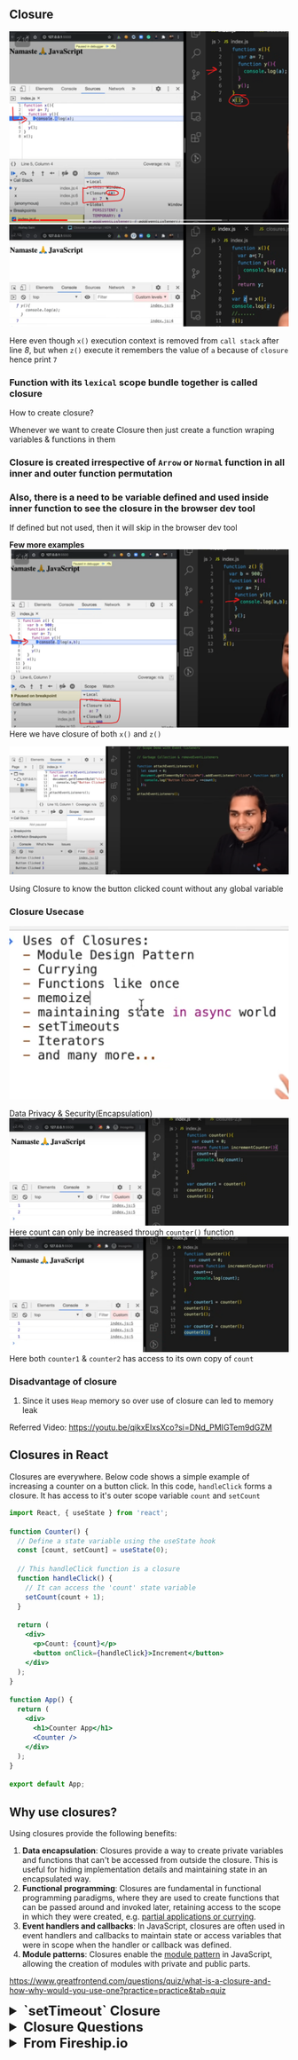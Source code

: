 

## Closure



![img_18.png](images/img_18.png)
![img_17.png](images/img_17.png)

Here even though `x()` execution context is removed from
`call stack` after line _8_, but when `z()` execute it remembers the value of 
`a` because of `closure` hence print `7`

### Function with its `lexical` scope bundle together is called closure

How to create closure?

Whenever we want to create Closure then just create a function wraping
variables & functions in them

### Closure is created irrespective of `Arrow` or `Normal` function in all inner and outer function permutation

### Also, there is a need to be variable defined and used inside inner function to see the closure in the browser dev tool

If defined but not used, then it will skip in the browser dev tool

**Few more examples**
![img_19.png](images/img_19.png)
Here we have closure of both `x()` and `z()`

![img_36.png](images/img_36.png)

Using Closure to know the button clicked count without any global variable

### Closure Usecase
![img_20.png](images/img_20.png)

Data Privacy & Security(Encapsulation)
![img_30.png](images/img_30.png)
Here count can only be increased through `counter()` function
![img_31.png](images/img_31.png)
Here both `counter1` & `counter2` has access to its own copy of `count`

### Disadvantage of closure

1. Since it uses `Heap` memory so over use of closure can led to memory leak

Referred Video: https://youtu.be/qikxEIxsXco?si=DNd_PMIGTem9dGZM

## Closures in React

Closures are everywhere. Below code shows a simple example of increasing a counter on a button click. In this code, `handleClick` forms a closure. It has access to it's outer scope variable `count` and `setCount`

```jsx
import React, { useState } from 'react';

function Counter() {
  // Define a state variable using the useState hook
  const [count, setCount] = useState(0);

  // This handleClick function is a closure
  function handleClick() {
    // It can access the 'count' state variable
    setCount(count + 1);
  }

  return (
    <div>
      <p>Count: {count}</p>
      <button onClick={handleClick}>Increment</button>
    </div>
  );
}

function App() {
  return (
    <div>
      <h1>Counter App</h1>
      <Counter />
    </div>
  );
}

export default App;
```

## Why use closures?

Using closures provide the following benefits:

1. **Data encapsulation**: Closures provide a way to create private variables and functions that can't be accessed from outside the closure. This is useful for hiding implementation details and maintaining state in an encapsulated way.
1. **Functional programming**: Closures are fundamental in functional programming paradigms, where they are used to create functions that can be passed around and invoked later, retaining access to the scope in which they were created, e.g. [partial applications or currying](https://medium.com/javascript-scene/curry-or-partial-application-8150044c78b8#.l4b6l1i3x).
1. **Event handlers and callbacks**: In JavaScript, closures are often used in event handlers and callbacks to maintain state or access variables that were in scope when the handler or callback was defined.
1. **Module patterns**: Closures enable the [module pattern](https://www.patterns.dev/vanilla/module-pattern) in JavaScript, allowing the creation of modules with private and public parts.

https://www.greatfrontend.com/questions/quiz/what-is-a-closure-and-how-why-would-you-use-one?practice=practice&tab=quiz

<details >
 <summary style="font-size: x-large; font-weight: bold">`setTimeout` Closure</summary>
## 

![img_21.png](images/img_21.png)
Here 5 copy of `setTimeout` are referring to same copy of `i` hence will print 6
all the time
![img_22.png](images/img_22.png)
Here since `let` is block scoped so every copy of `setTimeout` closure will have its own 
value of `i`

How to solve this with `var` only?
![img_23.png](images/img_23.png)
Here using `Closure` we can solve this

Referred Video:https://youtu.be/eBTBG4nda2A?si=d1TUmSR3h1IO4CFM

---
</details>

<details >
 <summary style="font-size: x-large; font-weight: bold">Closure Questions</summary>

1. ![img_28.png](images/img_28.png)
![img_27.png](images/img_27.png)
Here since `a` was not there in local scope so we scope chain towards global scope
and if it is not there then we get `Reference error` of `a` not defined.
![img_29.png](images/img_29.png)

2. **Garbage Collector**
![img_32.png](images/img_32.png)
Here `x` value is garbage collected once `a()` execution is done
![img_33.png](images/img_33.png)
Here `x` is not garbage collected because of closure

3. **Smart Garbage Collection**
![img_35.png](images/img_35.png)
![img_34.png](images/img_34.png)
Here `z` is garbage collected once we reach line _4_, hence we get `Reference error`

### Garbage collection

Garbage collection in JavaScript is an automatic memory management mechanism that reclaims memory occupied by objects and variables that are no longer in use by the program. The two most common algorithms are mark-and-sweep and generational garbage collection.

**Mark-and-sweep**

The most common garbage collection algorithm used in JavaScript is the Mark-and-sweep algorithm. It operates in two phases:

- **Marking phase**: The garbage collector traverses the object graph, starting from the root objects (global variables, currently executing functions, etc.), and marks all reachable objects as "in-use".
- **Sweeping phase**: The garbage collector sweeps through memory, removing all unmarked objects, as they are considered unreachable and no longer needed.

This algorithm effectively identifies and removes objects that have become unreachable, freeing up memory for new allocations.

**Generational garbage collection**

Leveraged by modern JavaScript engines, objects are divided into different generations based on their age and usage patterns. Frequently accessed objects are moved to younger generations, while less frequently used objects are promoted to older generations. This optimization reduces the overhead of garbage collection by focusing on the younger generations, where most objects are short-lived.

Different JavaScript engines (differs according to browsers) implement different garbage collection algorithms and there's no standard way of doing garbage collection.
More Details on garbage collection: https://www.greatfrontend.com/questions/quiz/how-does-javascript-garbage-collection-work?format=quiz

---
</details>

<details >
 <summary style="font-size: x-large; font-weight: bold">From Fireship.io</summary>

### When ever, a function tries to access a variable which is not created in that function; then it is called as closure.

1. ![img.png](images/img.png)
2. ![img_1.png](images/img_1.png)
3. ![img_2.png](images/img_2.png)
4. ![img_3.png](images/img_3.png)
5. In closure values are stored inside heap. Stacks are shortly lived while heaps are long-lived.
![img_4.png](images/img_4.png)
6. It requires 
![img_5.png](images/img_5.png)
7. **Usecase**

a. To prevent data leakage
![img_6.png](images/img_6.png)
![img_7.png](images/img_7.png)

b. Many javascript functions are callback-based functions
![img_8.png](images/img_8.png)
![img_9.png](images/img_9.png)


### Famous Tricky Questions
1. ![img_10.png](images/img_10.png)
Ans. ![img_11.png](images/img_11.png)
![img_12.png](images/img_12.png)
In `let` i is not hoisted
![img_14.png](images/img_14.png)
![img_13.png](images/img_13.png)

In case `var` `i` lived in Heap while in `let` it was in Stack
![img_15.png](images/img_15.png)

2. ![img_16.png](images/img_16.png)
Referred Video: https://www.youtube.com/watch?v=3a0I8ICR1Vg


### Referred Video: https://www.youtube.com/watch?v=vKJpN5FAeF4

---
</details>
